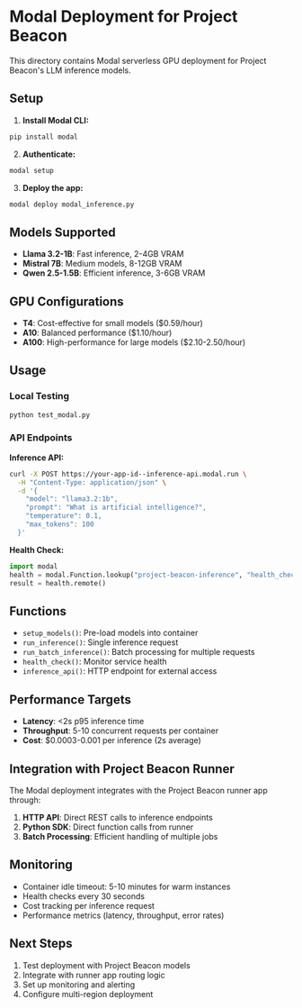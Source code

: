 # Modal Deployment for Project Beacon

This directory contains Modal serverless GPU deployment for Project Beacon's LLM inference models.

## Setup

1. **Install Modal CLI:**
```bash
pip install modal
```

2. **Authenticate:**
```bash
modal setup
```

3. **Deploy the app:**
```bash
modal deploy modal_inference.py
```

## Models Supported

- **Llama 3.2-1B**: Fast inference, 2-4GB VRAM
- **Mistral 7B**: Medium models, 8-12GB VRAM  
- **Qwen 2.5-1.5B**: Efficient inference, 3-6GB VRAM

## GPU Configurations

- **T4**: Cost-effective for small models ($0.59/hour)
- **A10**: Balanced performance ($1.10/hour)
- **A100**: High-performance for large models ($2.10-2.50/hour)

## Usage

### Local Testing
```bash
python test_modal.py
```

### API Endpoints

**Inference API:**
```bash
curl -X POST https://your-app-id--inference-api.modal.run \
  -H "Content-Type: application/json" \
  -d '{
    "model": "llama3.2:1b",
    "prompt": "What is artificial intelligence?",
    "temperature": 0.1,
    "max_tokens": 100
  }'
```

**Health Check:**
```python
import modal
health = modal.Function.lookup("project-beacon-inference", "health_check")
result = health.remote()
```

## Functions

- `setup_models()`: Pre-load models into container
- `run_inference()`: Single inference request
- `run_batch_inference()`: Batch processing for multiple requests
- `health_check()`: Monitor service health
- `inference_api()`: HTTP endpoint for external access

## Performance Targets

- **Latency**: <2s p95 inference time
- **Throughput**: 5-10 concurrent requests per container
- **Cost**: $0.0003-0.001 per inference (2s average)

## Integration with Project Beacon Runner

The Modal deployment integrates with the Project Beacon runner app through:

1. **HTTP API**: Direct REST calls to inference endpoints
2. **Python SDK**: Direct function calls from runner
3. **Batch Processing**: Efficient handling of multiple jobs

## Monitoring

- Container idle timeout: 5-10 minutes for warm instances
- Health checks every 30 seconds
- Cost tracking per inference request
- Performance metrics (latency, throughput, error rates)

## Next Steps

1. Test deployment with Project Beacon models
2. Integrate with runner app routing logic
3. Set up monitoring and alerting
4. Configure multi-region deployment
